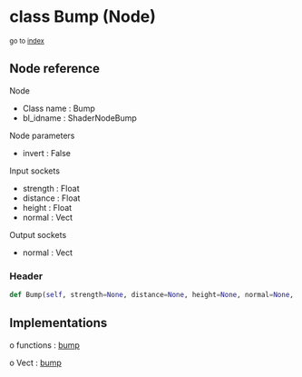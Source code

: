 # class Bump (Node)

<sub>go to [index](/docs/index.md)</sub>

## Node reference

Node
 - Class name : Bump
 - bl_idname : ShaderNodeBump

Node parameters
 - invert : False

Input sockets
 - strength : Float
 - distance : Float
 - height : Float
 - normal : Vect

Output sockets
 - normal : Vect

### Header

``` python
def Bump(self, strength=None, distance=None, height=None, normal=None, invert=False, node_label=None, node_color=None):
```

## Implementations

o functions : [bump](/docs/Shader_classes/GLOBAL.md#bump)

o Vect : [bump](/docs/Shader_classes/Vect.md#bump)


